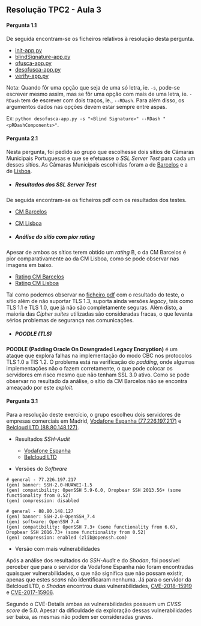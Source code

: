 ## Resolução TPC2 - Aula 3

#### Pergunta 1.1

De seguida encontram-se os ficheiros relativos à resolução desta pergunta.

- [init-app.py](https://github.com/uminho-miei-engseg-19-20/Grupo7/blob/master/TPraticas/TPC2/Blind%20signatures/init-app.py)
- [blindSignature-app.py](https://github.com/uminho-miei-engseg-19-20/Grupo7/blob/master/TPraticas/TPC2/Blind%20signatures/blindSignature-app.py)
- [ofusca-app.py](https://github.com/uminho-miei-engseg-19-20/Grupo7/blob/master/TPraticas/TPC2/Blind%20signatures/ofusca-app.py)
- [desofusca-app.py](https://github.com/uminho-miei-engseg-19-20/Grupo7/blob/master/TPraticas/TPC2/Blind%20signatures/desofusca-app.py)
- [verify-app.py](https://github.com/uminho-miei-engseg-19-20/Grupo7/blob/master/TPraticas/TPC2/Blind%20signatures/verify-app.py)

Nota: Quando fôr uma opção que seja de uma só letra, ie. ```-s```, pode-se escrever mesmo assim, mas se fôr uma opção com mais de uma letra, ie. ```-RDash``` tem de escrever com dois traços, ie., ```--RDash```. Para além disso, os argumentos dados nas opções devem estar sempre entre aspas.

Ex: ```python desofusca-app.py -s "<Blind Signature>" --RDash "<pRDashComponents>"```.

#### Pergunta 2.1

Nesta pergunta, foi pedido ao grupo que escolhesse dois sitíos de Câmaras Municipais Portuguesas e que se efetuasse o *SSL Server Test* para cada um desses sitíos. As Câmaras Municipais escolhidas foram a de [Barcelos](https://www.cm-barcelos.pt/) e a de [Lisboa](https://www.lisboa.pt/).

- ##### Resultados dos *SSL Server Test*

De seguida encontram-se os ficheiros pdf com os resultados dos testes.
- [CM Barcelos](https://github.com/uminho-miei-engseg-19-20/Grupo7/blob/master/TPraticas/TPC2/sslTestBarcelos.pdf)
- [CM Lisboa](https://github.com/uminho-miei-engseg-19-20/Grupo7/blob/master/TPraticas/TPC2/sslTestLisboa.pdf)

- ##### Análise do sítio com pior _rating_

Apesar de ambos os sítios terem obtido um _rating_ B, o da CM Barcelos é pior comparativamente ao da CM Lisboa, como se pode observar nas imagens em baixo.

- [Rating CM Barcelos](https://github.com/uminho-miei-engseg-19-20/Grupo7/blob/master/TPraticas/TPC2/sslTestBarcelos.jpg)
- [Rating CM Lisboa](https://github.com/uminho-miei-engseg-19-20/Grupo7/blob/master/TPraticas/TPC2/sslTestLisboa.jpg)

Tal como podemos observar no [ficheiro pdf](https://github.com/uminho-miei-engseg-19-20/Grupo7/blob/master/TPraticas/TPC2/sslTestBarcelos.pdf) com o resultado do teste, o sítio além de não suportar TLS 1.3, suporta ainda versões _legacy_, tais como TLS 1.1 e TLS 1.0, que já não são completamente seguras. Além disto, a maioria das _Cipher suites_ utilizadas são consideradas fracas, o que levanta sérios problemas de segurança nas comunicações.

- ##### **POODLE (TLS)**

**POODLE (Padding Oracle On Downgraded Legacy Encryption)** é um ataque que explora falhas na implementação do modo CBC nos protocolos TLS 1.0 a TlS 1.2. O problema está na verificação do _padding_, onde algumas implementações não o fazem corretamente, o que pode colocar os servidores em risco mesmo que não tenham SSL 3.0 ativo.
Como se pode observar no resultado da análise, o sítio da CM Barcelos não se encontra ameaçado por este _exploit_.

#### Pergunta 3.1

Para a resolução deste exercício, o grupo escolheu dois servidores de empresas comerciais em Madrid, [Vodafone Espanha (77.226.197.217)](https://www.shodan.io/host/77.226.197.217) e [Belcloud LTD (88.80.148.127)](https://www.shodan.io/host/88.80.148.127).

- Resultados *SSH-Audit*
  - [Vodafone Espanha](https://github.com/uminho-miei-engseg-19-20/Grupo7/blob/master/TPraticas/TPC2/ssh-audit-77.226.197.217.txt)
  - [Belcloud LTD](https://github.com/uminho-miei-engseg-19-20/Grupo7/blob/master/TPraticas/TPC2/ssh-audit-88.80.148.127.txt)

- Versões do *Software*

````
# general - 77.226.197.217
(gen) banner: SSH-2.0-HUAWEI-1.5
(gen) compatibility: OpenSSH 5.9-6.0, Dropbear SSH 2013.56+ (some functionality from 0.52)
(gen) compression: disabled
`````

````
# general - 88.80.148.127
(gen) banner: SSH-2.0-OpenSSH_7.4
(gen) software: OpenSSH 7.4
(gen) compatibility: OpenSSH 7.3+ (some functionality from 6.6), Dropbear SSH 2016.73+ (some functionality from 0.52)
(gen) compression: enabled (zlib@openssh.com)
````
- Versão com mais vulnerabilidades

Após a análise dos resultados do *SSH-Audit* e do *Shodan*, foi possível perceber que para o servidor da Vodafone Espanha não foram encontradas quaisquer vulnerabilidades, o que não significa que não possam existir, apenas que estes *scans* não identificaram nenhuma. Já para o servidor da Belcloud LTD, o *Shodan* encontrou duas vulnerabilidades, [
CVE-2018-15919](https://www.cvedetails.com/cve/CVE-2018-15919/) e [CVE-2017-15906](https://www.cvedetails.com/cve/CVE-2017-15906).

Segundo o CVE-Details ambas as vulnerabilidades possuem um *CVSS score* de 5.0. Apesar da dificuldade da exploração dessas vulnerabilidades ser baixa, as mesmas não podem ser consideradas graves.
